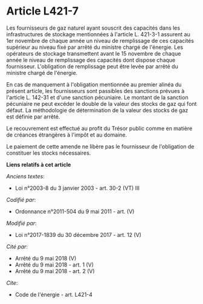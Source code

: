 # Article L421-7

Les fournisseurs de gaz naturel ayant souscrit des capacités dans les infrastructures de stockage mentionnées à l'article L.
421-3-1 assurent au 1er novembre de chaque année un niveau de remplissage de ces capacités supérieur au niveau fixé par
arrêté du ministre chargé de l'énergie. Les opérateurs de stockage transmettent avant le 15 novembre de chaque année le
niveau de remplissage des capacités dont dispose chaque fournisseur. L'obligation de remplissage peut être levée par arrêté
du ministre chargé de l'énergie.

En cas de manquement à l'obligation mentionnée au premier alinéa du présent article, les fournisseurs sont passibles des
sanctions prévues à l'article L. 142-31 et d'une sanction pécuniaire. Le montant de la sanction pécuniaire ne peut excéder le
double de la valeur des stocks de gaz qui font défaut. La méthodologie de détermination de la valeur des stocks de gaz est
définie par arrêté.

Le recouvrement est effectué au profit du Trésor public comme en matière de créances étrangères à l'impôt et au domaine.

Le paiement de cette amende ne libère pas le fournisseur de l'obligation de constituer les stocks nécessaires.

**Liens relatifs à cet article**

_Anciens textes_:

  - Loi n°2003-8 du 3 janvier 2003 - art. 30-2 (VT) III

_Codifié par_:

  - Ordonnance n°2011-504 du 9 mai 2011 - art. (V)

_Modifié par_:

  - Loi n°2017-1839 du 30 décembre 2017 - art. 12 (V)

_Cité par_:

  - Arrêté du 9 mai 2018 (V)
  - Arrêté du 9 mai 2018 - art. 1 (V)
  - Arrêté du 9 mai 2018 - art. 2 (V)

_Cite_:

  - Code de l'énergie - art. L421-4
